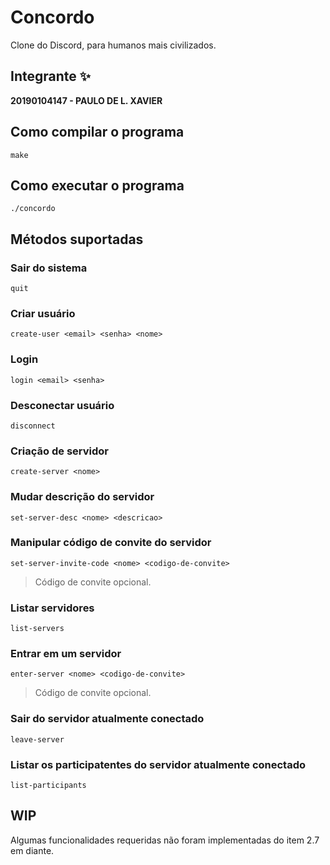 # Concordo
Clone do Discord, para humanos mais civilizados.

## Integrante ✨

**20190104147 - PAULO DE L. XAVIER**

## Como compilar o programa

```
make
```

## Como executar o programa

```
./concordo
```

## Métodos suportadas

### Sair do sistema

```
quit
```

### Criar usuário

```
create-user <email> <senha> <nome>
```

### Login

```
login <email> <senha>
```

### Desconectar usuário

```
disconnect
```

### Criação de servidor

```
create-server <nome>
```

### Mudar descrição do servidor

```
set-server-desc <nome> <descricao>
```

### Manipular código de convite do servidor

```
set-server-invite-code <nome> <codigo-de-convite>
```
> Código de convite opcional.

### Listar servidores

```
list-servers
```

### Entrar em um servidor

```
enter-server <nome> <codigo-de-convite>
```
> Código de convite opcional.

### Sair do servidor atualmente conectado

```
leave-server
```

### Listar os participatentes do servidor atualmente conectado
```
list-participants
```

## WIP

Algumas funcionalidades requeridas não foram implementadas do item 2.7 em diante.